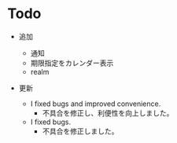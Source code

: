 # Todo

- 追加
    - 通知
    - 期限指定をカレンダー表示
    - realm

- 更新
    - I fixed bugs and improved convenience.
        - 不具合を修正し、利便性を向上しました。
    - I fixed bugs.
        - 不具合を修正しました。
